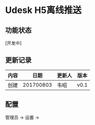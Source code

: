 # Udesk H5离线推送

## 功能状态

[开发中]

## 更新记录

| 内容                                 | 日期       | 更新人  | 版本 | 
| ---------------------------------- | -------- | ---- | --- |
| 创建                  | 201700803 | 韦昭   | v0.1 |

## 配置

  管理员 -> 设置 -> 